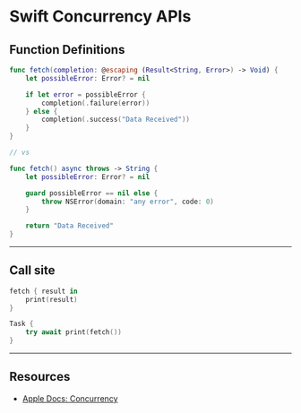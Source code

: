 # Swift Concurrency APIs

## Function Definitions
```swift 
func fetch(completion: @escaping (Result<String, Error>) -> Void) {
    let possibleError: Error? = nil

    if let error = possibleError {
        completion(.failure(error))
    } else {
        completion(.success("Data Received"))
    }
}

// vs

func fetch() async throws -> String {
    let possibleError: Error? = nil

    guard possibleError == nil else {
        throw NSError(domain: "any error", code: 0)
    }

    return "Data Received"
}
```

***

## Call site

```swift
fetch { result in
    print(result)
}

Task {
    try await print(fetch())
}
```

***

## Resources 

* [Apple Docs: Concurrency](https://developer.apple.com/documentation/swift/swift_standard_library/concurrency)
